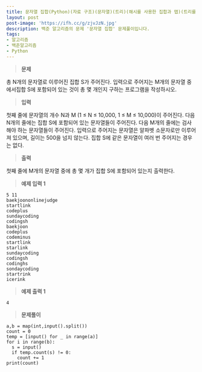 ```yaml
---
title: 문자열 집합(Python)(자료 구조)(문자열)(트리)(해시를 사용한 집합과 맵)(트리를 사용한 집합과 맵)(트라이)
layout: post
post-image: 'https://ifh.cc/g/zjvJzN.jpg'
description: 백준 알고리즘의 문제 '문자열 집합' 문제풀이입니다.
tags:
- 알고리즘
- 백준알고리즘
- Python
---
```



>**문제**

총 N개의 문자열로 이루어진 집합 S가 주어진다.
입력으로 주어지는 M개의 문자열 중에서집합 S에 포함되어 있는 것이 총 몇 개인지 구하는 프로그램을 작성하시오.

>**입력**

첫째 줄에 문자열의 개수 N과 M (1 ≤ N ≤ 10,000, 1 ≤ M ≤ 10,000)이 주어진다.
다음 N개의 줄에는 집합 S에 포함되어 있는 문자열들이 주어진다.
다음 M개의 줄에는 검사해야 하는 문자열들이 주어진다.
입력으로 주어지는 문자열은 알파벳 소문자로만 이루어져 있으며, 길이는 500을 넘지 않는다. 집합 S에 같은 문자열이 여러 번 주어지는 경우는 없다.

>**출력**

첫째 줄에 M개의 문자열 중에 총 몇 개가 집합 S에 포함되어 있는지 출력한다.

>**예제 입력 1**

	5 11
	baekjoononlinejudge
	startlink
	codeplus
	sundaycoding
	codingsh
	baekjoon
	codeplus
	codeminus
	startlink
	starlink
	sundaycoding
	codingsh
	codinghs
	sondaycoding
	startrink
	icerink

>**예제 출력 1**

	4

>**문제풀이**

	a,b = map(int,input().split())
	count = 0
	temp = [input() for _ in range(a)]
	for i in range(b):
	  s = input()
	  if temp.count(s) != 0:
	    count += 1
	print(count)

